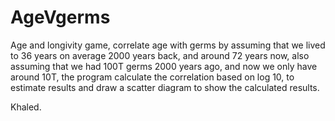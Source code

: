 # AgeVgerms
Age and longivity game, correlate age with germs
by assuming that we lived to 36 years on average 2000 years back, and around 72 years now, also assuming that we had 100T germs 2000 years  ago, and now we only have around 10T, the program calculate the correlation based on log 10, to estimate results and draw a 
scatter diagram to show the calculated results.

Khaled.

